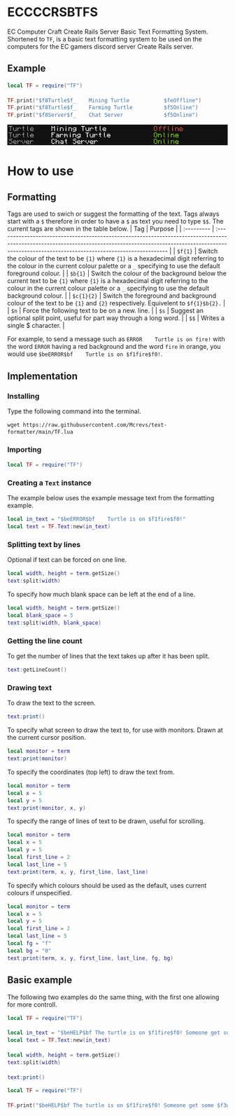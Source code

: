 # ECCCCRSBTFS
EC Computer Craft Create Rails Server Basic Text Formatting System. Shortened to `TF`, is a basic text formatting system to be used on the computers for the EC gamers discord server Create Rails server.

## Example
```lua
local TF = require("TF")

TF.print("$f8Turtle$f_    Mining Turtle           $feOffline")
TF.print("$f8Turtle$f_    Farming Turtle          $f5Online")
TF.print("$f8Server$f_    Chat Server             $f5Online")
```
![Screenshot of the text produced by the above code](Assets/Example.png)

# How to use
## Formatting
Tags are used to swich or suggest the formatting of the text. Tags always start with a `$` therefore in order to have a `$` as text you need to type `$$`. The current tags are shown in the table below.
| Tag        | Purpose                                                                                                                                                                                                                   |
| :--------- | :------------------------------------------------------------------------------------------------------------------------------------------------------------------------------------------------------------------------ |
| `$f{1}`    | Switch the colour of the text to be `{1}` where `{1}` is a hexadecimal digit referring to the colour in the current colour palette or a `_` specifying to use the default foreground colour.                              |
| `$b{1}`    | Switch the colour of the background below the current text to be `{1}` where `{1}` is a hexadecimal digit referring to the colour in the current colour palette or a `_` specifying to use the default background colour. |
| `$c{1}{2}` | Switch the foreground  and background colour of the text to be `{1}` and `{2}` respectively. Equivelent to `$f{1}$b{2}.`                                                                                                  |
| `$n`       | Force the following text to be on a new. line.                                                                                                                                                                            |
| `$s`       | Suggest an optional split point, useful for part way through a long word.                                                                                                                                                 |
| `$$`       | Writes a single $ character.                                                                                                                                                                                              |

For example, to send a message such as `ERROR    Turtle is on fire!` with the word `ERROR` having a red background and the word `fire` in orange, you would use `$beERROR$bf    Turtle is on $f1fire$f0!`.
## Implementation
### Installing
Type the following command into the terminal.
```
wget https://raw.githubusercontent.com/Mcrevs/text-formatter/main/TF.lua
```
### Importing
```lua
local TF = require("TF")
```
### Creating a `Text` instance
The example below uses the example message text from the formatting example.
```lua
local in_text = "$beERROR$bf    Turtle is on $f1fire$f0!"
local text = TF.Text:new(in_text)
```
### Splitting text by lines
Optional if text can be forced on one line.
```lua
local width, height = term.getSize()
text:split(width)
```
To specify how much blank space can be left at the end of a line.
```lua
local width, height = term.getSize()
local blank_space = 5
text:split(width, blank_space)
```
### Getting the line count
To get the number of lines that the text takes up after it has been split.
```lua
text:getLineCount()
```
### Drawing text
To draw the text to the screen.
```lua
text:print()
```
To specify what screen to draw the text to, for use with monitors. Drawn at the current cursor position.
```lua
local monitor = term
text:print(monitor)
```
To specify the coordinates (top left) to draw the text from.
```lua
local monitor = term
local x = 5
local y = 5
text:print(monitor, x, y)
```
To specify the range of lines of text to be drawn, useful for scrolling.
```lua
local monitor = term
local x = 5
local y = 5
local first_line = 2
local last_line = 5
text:print(term, x, y, first_line, last_line)
```
To specify which colours should be used as the default, uses current colours if unspecified.
```lua
local monitor = term
local x = 5
local y = 5
local first_line = 2
local last_line = 5
local fg = "f"
local bg = "0"
text:print(term, x, y, first_line, last_line, fg, bg)
```
## Basic example
The following two examples do the same thing, with the first one allowing for more controll.
```lua
local TF = require("TF")

local in_text = "$beHELP$bf The turtle is on $f1fire$f0! Someone get some $f3water$f0 to help put it out."
local text = TF.Text:new(in_text)

local width, height = term.getSize()
text:split(width)

text:print()
```
```lua
local TF = require("TF")

TF.print("$beHELP$bf The turtle is on $f1fire$f0! Someone get some $f3water$f0 to help put it out.")
```